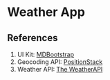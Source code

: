 # Weather App

## References

1. UI Kit: [MDBootstrap](https://mdbootstrap.com/)
2. Geocoding API: [PositionStack](https://positionstack.com/)
3. Weather API: [The WeatherAPI](https://www.weatherapi.com/)
